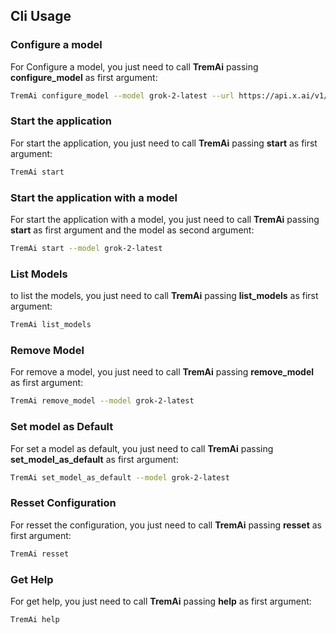 ## Cli Usage

### Configure a model
For Configure a model, you just need to call **TremAi** passing **configure_model** as first argument:

```bash
TremAi configure_model --model grok-2-latest --url https://api.x.ai/v1/chat/completions   --key "your key"
```

### Start the application
For start the application, you just need to call **TremAi** passing **start** as first argument:

```bash
TremAi start
```
### Start the application with a model
For start the application with a model, you just need to call **TremAi** passing **start** as first argument and the model as second argument:

```bash
TremAi start --model grok-2-latest
```

### List Models 
to list the models, you just need to call **TremAi** passing **list_models** as first argument:

```bash
TremAi list_models
```

### Remove Model

For remove a model, you just need to call **TremAi** passing **remove_model** as first argument:

```bash
TremAi remove_model --model grok-2-latest
```

### Set model as Default 
For set a model as default, you just need to call **TremAi** passing **set_model_as_default** as first argument:

```bash
TremAi set_model_as_default --model grok-2-latest
```
### Resset Configuration
For resset the configuration, you just need to call **TremAi** passing **resset** as first argument:

```bash
TremAi resset
```

### Get Help
For get help, you just need to call **TremAi** passing **help** as first argument:

```bash
TremAi help
```
